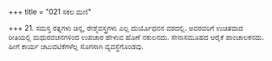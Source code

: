 +++
title = "021 ಸಕಲ ಮಣಿ"

+++
21. ಸಮಸ್ತ ರತ್ನಗಳು ಚಿನ್ನ, ರೇಶ್ಮೆವಸ್ತ್ರಗಳು ಎಲ್ಲ ದುರ್ಯೊಧನನ ವಶದಲ್ಲಿ. ಅವರವರಿಗೆ ಉಚಿತವಾದ ರೀತಿಯಲ್ಲಿ ಮಧುರವಚನಗಳಿಂದ ಉಪಚಾರ ಹೇಳುವ ಹೊಣೆ ನಕುಲನದು. ಸೇನಾಸಮೂಹದ ಆರೈಕೆ ಪಾಂಚಾಲಕನದು. ಹೀಗೆ ಕಾರ್ಯ ಚಟುವಟಿಕೆಗಳೆಲ್ಲ ಸೊಗಸಾಗಿ ವ್ಯವಸ್ಥೆಗೊಂಡವು.